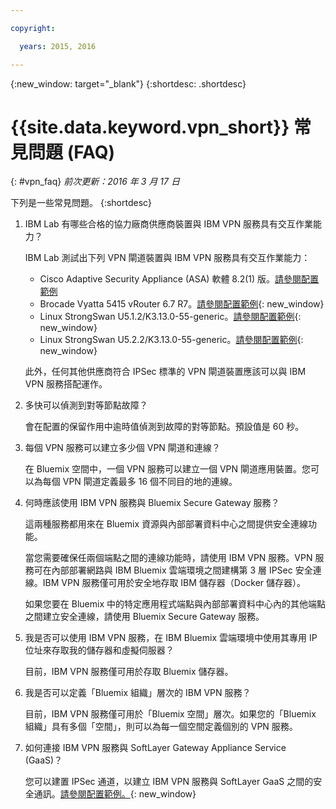 ```yaml
---

copyright:

  years: 2015, 2016

---
```


{:new_window: target="_blank"}
{:shortdesc: .shortdesc}

# {{site.data.keyword.vpn_short}} 常見問題 (FAQ)
{: #vpn_faq}
*前次更新：2016 年 3 月 17 日*

下列是一些常見問題。
{:shortdesc}

1. IBM Lab 有哪些合格的協力廠商供應商裝置與 IBM VPN 服務具有交互作業能力？

	IBM Lab 測試出下列 VPN 閘道裝置與 IBM VPN 服務具有交互作業能力：

	* Cisco Adaptive Security Appliance (ASA) 軟體 8.2(1) 版。[請參閱配置範例](vpn_onpremises.html#cisco) 
	* Brocade Vyatta 5415 vRouter 6.7 R7。[請參閱配置範例](vpn_onpremises.html#vyatta){: new_window}
	* Linux StrongSwan U5.1.2/K3.13.0-55-generic。[請參閱配置範例](vpn_onpremises.html#strongswan){: new_window}
	* Linux StrongSwan U5.2.2/K3.13.0-55-generic。[請參閱配置範例](vpn_onpremises.html#strongswan){: new_window}

	此外，任何其他供應商符合 IPSec 標準的 VPN 閘道裝置應該可以與 IBM VPN 服務搭配運作。

2. 多快可以偵測到對等節點故障？
 
	會在配置的保留作用中逾時值偵測到故障的對等節點。預設值是 60 秒。

3. 每個 VPN 服務可以建立多少個 VPN 閘道和連線？
 
	在 Bluemix 空間中，一個 VPN 服務可以建立一個 VPN 閘道應用裝置。您可以為每個 VPN 閘道定義最多 16 個不同目的地的連線。 

4. 何時應該使用 IBM VPN 服務與 Bluemix Secure Gateway 服務？

	這兩種服務都用來在 Bluemix 資源與內部部署資料中心之間提供安全連線功能。 

	當您需要確保任兩個端點之間的連線功能時，請使用 IBM VPN 服務。VPN 服務可在內部部署網路與 IBM Bluemix 雲端環境之間建構第 3 層 IPSec 安全連線。IBM VPN 服務僅可用於安全地存取 IBM 儲存器（Docker 儲存器）。 

	如果您要在 Bluemix 中的特定應用程式端點與內部部署資料中心內的其他端點之間建立安全連線，請使用 Bluemix Secure Gateway 服務。 

5. 我是否可以使用 IBM VPN 服務，在 IBM Bluemix 雲端環境中使用其專用 IP 位址來存取我的儲存器和虛擬伺服器？
 
	目前，IBM VPN 服務僅可用於存取 Bluemix 儲存器。

6. 我是否可以定義「Bluemix 組織」層次的 IBM VPN 服務？

	目前，IBM VPN 服務僅可用於「Bluemix 空間」層次。如果您的「Bluemix 組織」具有多個「空間」，則可以為每一個空間定義個別的 VPN 服務。

7. 如何連接 IBM VPN 服務與 SoftLayer Gateway Appliance Service (GaaS)？

	您可以建置 IPSec 通道，以建立 IBM VPN 服務與 SoftLayer GaaS 之間的安全通訊。[請參閱配置範例。](vpn_onpremises.html#gaas){: new_window}
